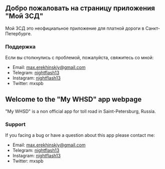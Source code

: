 ## Добро пожаловать на страницу приложения "Мой ЗСД"

Мой ЗСД это неофициальное приложение для платной дороги в Санкт-Петербурге.


### Поддержка

Если вы столкнулись с проблемой, пожалуйста, свяжитесь со мной:

* Email: [max.erekhinskiy@gmail.com](mailto:max.erekhinskiy@gmail.com?subject=Problem%20with%20MYWHSD%20app)
* Telegram: [nightflash13](https://t.me/nightflash13)
* Instagram: [nightflash13](https://instagram.com/nightflash13)
* Twitter: mxspb

## Welcome to the "My WHSD" app webpage

"My WHSD" is a non official app for toll road in Saint-Petersburg, Russia.


### Support

If you facing a bug or have a question about this app please contact me:

* Email: [max.erekhinskiy@gmail.com](mailto:max.erekhinskiy@gmail.com?subject=Проблема%20в%20Мой%20ЗСД)
* Telegram: [nightflash13](https://t.me/nightflash13)
* Instagram: [nightflash13](https://instagram.com/nightflash13)
* Twitter: mxspb

